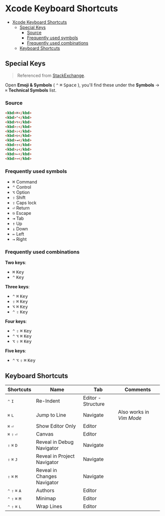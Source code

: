 # Xcode Keyboard Shortcuts

- [Xcode Keyboard Shortcuts](#xcode-keyboard-shortcuts)
  - [Special Keys](#special-keys)
    - [Source](#source)
    - [Frequently used symbols](#frequently-used-symbols)
    - [Frequently used combinations](#frequently-used-combinations)
  - [Keyboard Shortcuts](#keyboard-shortcuts)

## Special Keys

> Referenced from [StackExchange](https://meta.stackexchange.com/a/309931).

Open **Emoji & Symbols** ( <kbd>⌃</kbd> <kbd>⌘</kbd> <kbd>Space</kbd> ), you'll find these under the **Symbols** -> `⌘` **Technical Symbols** list.

### Source

```html
<kbd>⌘</kbd>
<kbd>⌃</kbd>
<kbd>⌥</kbd>
<kbd>⇧</kbd>
<kbd>⇪</kbd>
<kbd>⎋</kbd>
<kbd>⇥</kbd>
<kbd>↑</kbd>
<kbd>↓</kbd>
<kbd>←</kbd>
<kbd>→</kbd>
```

### Frequently used symbols

- <kbd>⌘</kbd> Command
- <kbd>⌃</kbd> Control
- <kbd>⌥</kbd> Option
- <kbd>⇧</kbd> Shift
- <kbd>⇪</kbd> Caps lock
- <kbd>⏎</kbd> Return
- <kbd>⎋</kbd> Escape
- <kbd>⇥</kbd> Tab
- <kbd>↑</kbd> Up
- <kbd>↓</kbd> Down
- <kbd>←</kbd> Left
- <kbd>→</kbd> Right

### Frequently used combinations

**Two keys**:

- <kbd>⌘</kbd> <kbd>Key</kbd>
- <kbd>⌃</kbd> <kbd>Key</kbd>

**Three keys**:

- <kbd>⌃</kbd> <kbd>⌘</kbd> <kbd>Key</kbd>
- <kbd>⇧</kbd> <kbd>⌘</kbd> <kbd>Key</kbd>
- <kbd>⌥</kbd> <kbd>⌘</kbd> <kbd>Key</kbd>
- <kbd>⌃</kbd> <kbd>⇧</kbd> <kbd>Key</kbd>

**Four keys**:

- <kbd>⌃</kbd> <kbd>⇧</kbd> <kbd>⌘</kbd> <kbd>Key</kbd>
- <kbd>⌃</kbd> <kbd>⌥</kbd> <kbd>⌘</kbd> <kbd>Key</kbd>
- <kbd>⌥</kbd> <kbd>⇧</kbd> <kbd>⌘</kbd> <kbd>Key</kbd>

**Five keys**:

- <kbd>⌃</kbd> <kbd>⌥</kbd> <kbd>⇧</kbd> <kbd>⌘</kbd> <kbd>Key</kbd>

## Keyboard Shortcuts

| Shortcuts | Name | Tab | Comments |
|---|---|---|---|
| <kbd>⌃</kbd> <kbd>I</kbd> | Re-Indent | Editor - Structure |   |
| <kbd>⌘</kbd> <kbd>L</kbd> | Jump to Line | Navigate | Also works in *Vim Mode* |
| <kbd>⌘</kbd> <kbd>⏎</kbd> | Show Editor Only | Editor |   |
| <kbd>⌘</kbd> <kbd>⇧</kbd> <kbd>⏎</kbd> | Canvas | Editor |   |
| <kbd>⇧</kbd> <kbd>⌘</kbd> <kbd>D</kbd> | Reveal in Debug Navigator | Navigate |   |
| <kbd>⇧</kbd> <kbd>⌘</kbd> <kbd>J</kbd> | Reveal in Project Navigator | Navigate |   |
| <kbd>⇧</kbd> <kbd>⌘</kbd> <kbd>M</kbd> | Reveal in Changes Navigator | Navigate |   |
| <kbd>⌃</kbd> <kbd>⇧</kbd> <kbd>⌘</kbd> <kbd>A</kbd> | Authors | Editor |   |
| <kbd>⌃</kbd> <kbd>⇧</kbd> <kbd>⌘</kbd> <kbd>M</kbd> | Minimap | Editor |   |
| <kbd>⌃</kbd> <kbd>⇧</kbd> <kbd>⌘</kbd> <kbd>L</kbd> | Wrap Lines | Editor |   |
